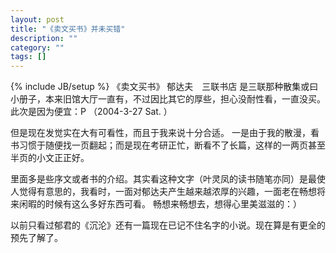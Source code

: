 ```yaml
---
layout: post
title: "《卖文买书》并未买错"
description: ""
category: ""
tags: []
---
```

{% include JB/setup %}
《卖文买书》 郁达夫　三联书店
是三联那种散集或曰小册子，本来旧馆大厅一直有，不过因比其它的厚些，担心没耐性看，一直没买。
此次是因为便宜：P
（2004-3-27 Sat. ）

但是现在发觉实在大有可看性，而且于我来说十分合适。 一是由于我的散漫，看书习惯于随便找一页翻起；而是现在考研正忙，断看不了长篇，这样的一两页甚至半页的小文正正好。

里面多是些序文或者书的介绍。其实看这种文字（叶灵凤的读书随笔亦同）是最使人觉得有意思的，我看时，一面对郁达夫产生越来越浓厚的兴趣，一面老在畅想将来闲暇的时候有这么多好东西可看。 畅想来畅想去，想得心里美滋滋的：）

以前只看过郁君的《沉沦》还有一篇现在已记不住名字的小说。现在算是有更全的预先了解了。